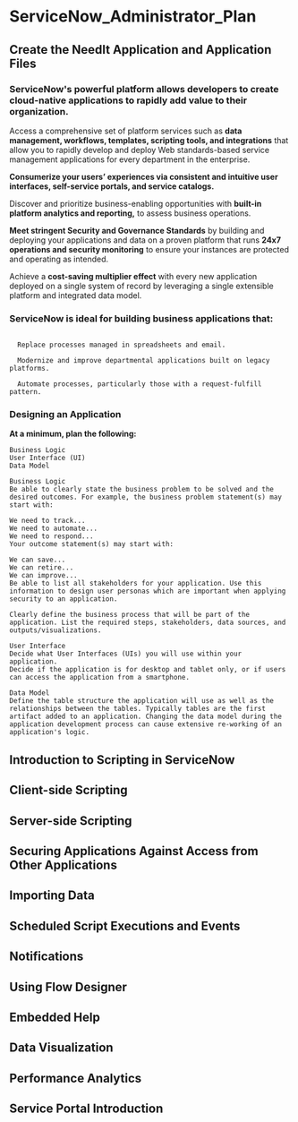 # ServiceNow_Administrator_Plan



## Create the NeedIt Application and Application Files

### ServiceNow's powerful platform allows developers to create cloud-native applications to rapidly add value to their organization.

Access a comprehensive set of platform services such as **data management, workflows, templates, scripting tools, and integrations** that allow you to rapidly develop and deploy Web standards-based service management applications for every department in the enterprise.

**Consumerize your users’ experiences via consistent and intuitive user interfaces, self-service portals, and service catalogs.**

Discover and prioritize business-enabling opportunities with **built-in platform analytics and reporting,** to assess business operations.

**Meet stringent Security and Governance Standards** by building and deploying your applications and data on a proven platform that runs **24x7 operations and security monitoring** to ensure your instances are protected and operating as intended.

Achieve a **cost-saving multiplier effect** with every new application deployed on a single system of record by leveraging a single extensible platform and integrated data model.

### ServiceNow is ideal for building business applications that:

```

  Replace processes managed in spreadsheets and email.

  Modernize and improve departmental applications built on legacy platforms.

  Automate processes, particularly those with a request-fulfill pattern.

```

### Designing an Application


**At a minimum, plan the following:**

```
Business Logic
User Interface (UI)
Data Model

Business Logic
Be able to clearly state the business problem to be solved and the desired outcomes. For example, the business problem statement(s) may start with:

We need to track...
We need to automate...
We need to respond...
Your outcome statement(s) may start with:

We can save...
We can retire...
We can improve...
Be able to list all stakeholders for your application. Use this information to design user personas which are important when applying security to an application.

Clearly define the business process that will be part of the application. List the required steps, stakeholders, data sources, and outputs/visualizations.

User Interface
Decide what User Interfaces (UIs) you will use within your application. 
Decide if the application is for desktop and tablet only, or if users can access the application from a smartphone.

Data Model
Define the table structure the application will use as well as the relationships between the tables. Typically tables are the first artifact added to an application. Changing the data model during the application development process can cause extensive re-working of an application's logic.

```

## Introduction to Scripting in ServiceNow
## Client-side Scripting
## Server-side Scripting
## Securing Applications Against Access from Other Applications
## Importing Data
## Scheduled Script Executions and Events
## Notifications
## Using Flow Designer
## Embedded Help
## Data Visualization
## Performance Analytics
## Service Portal Introduction
